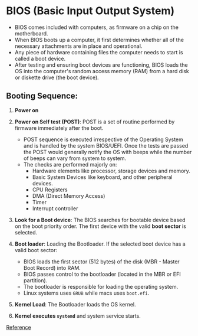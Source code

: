 # BIOS (Basic Input Output System)
- BIOS comes included with computers, as firmware on a chip on the motherboard.
- When BIOS boots up a computer, it first determines whether all of the necessary attachments are in place and operational.
- Any piece of hardware containing files the computer needs to start is called a boot device.
- After testing and ensuring boot devices are functioning, BIOS loads the OS into the computer's random access memory (RAM) from a hard disk or diskette drive (the boot device).

## Booting Sequence:
1. **Power on**
2. **Power on Self test (POST)**: POST is a set of routine performed by firmware immediately after the boot.
    - POST sequence is executed irrespective of the Operating System and is handled by the system BIOS/UEFI. Once the tests are passed the POST would generally notify the OS with beeps while the number of beeps can vary from system to system.
    - The checks are performed majorly on:
        - Hardware elements like processor, storage devices and memory.
        - Basic System Devices like keyboard, and other peripheral devices.
        - CPU Registers
        - DMA (Direct Memory Access)
        - Timer
        - Interrupt controller
3. **Look for a Boot device**: The BIOS searches for bootable device based on the boot priority order. The first device with the valid **boot sector** is selected.
4. **Boot loader**: Loading the Bootloader. If the selected boot device has a valid boot sector:
    - BIOS loads the first sector (512 bytes) of the disk (MBR - Master Boot Record) into RAM.
    - BIOS passes control to the bootloader (located in the MBR or EFI partition).
    - The bootloader is responsible for loading the operating system.
    - Linux systems uses `GRUB` while macs uses `boot.efi`. 
5. **Kernel Load**: The Bootloader loads the OS kernel.

6. **Kernel executes `systemd`** and system service starts.

[Reference](https://youtu.be/XpFsMB6FoOs?si=bQVk4iPIz2Kyo3cW)
